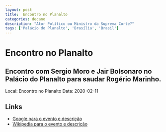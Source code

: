 ```yaml
---
layout: post
title:  Encontro no Planalto
categories: decano
description: "Ator Político ou Ministro da Suprema Corte?"
tags: ['Palácio do Planalto', 'Brasília', 'Brasil']
---
```


# Encontro no Planalto
## Encontro com Sergio Moro e Jair Bolsonaro no Palácio do Planalto para saudar Rogério Marinho.
Local: Encontro no Planalto
Data: 2020-02-11

## Links 
- [Google para o evento e descrição](https://www.google.com/search?q=Gilmar%20Mendes%20%2B%20Encontro%20no%20Planalto%20Encontro%20com%20Sergio%20Moro%20e%20Jair%20Bolsonaro%20no%20Pal%C3%A1cio%20do%20Planalto%20para%20saudar%20Rog%C3%A9rio%20Marinho.%20Pal%C3%A1cio%20do%20Planalto%2C%20Bras%C3%ADlia%2C%20Brasil)
- [Wikipedia para o evento e descrição](https://en.wikipedia.org/w/index.php?search=Gilmar%20Mendes%20%2B%20Encontro%20no%20Planalto%20Encontro%20com%20Sergio%20Moro%20e%20Jair%20Bolsonaro%20no%20Pal%C3%A1cio%20do%20Planalto%20para%20saudar%20Rog%C3%A9rio%20Marinho.%20Pal%C3%A1cio%20do%20Planalto%2C%20Bras%C3%ADlia%2C%20Brasil)
